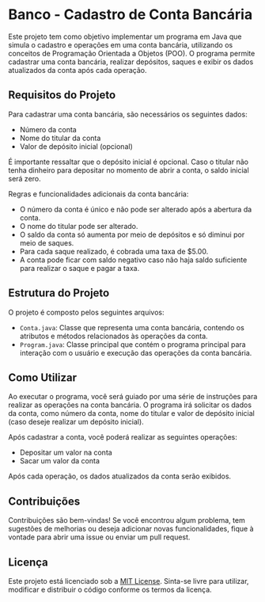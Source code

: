 # Banco - Cadastro de Conta Bancária

Este projeto tem como objetivo implementar um programa em Java que simula o cadastro e operações em uma conta bancária, utilizando os conceitos de Programação Orientada a Objetos (POO). O programa permite cadastrar uma conta bancária, realizar depósitos, saques e exibir os dados atualizados da conta após cada operação.

## Requisitos do Projeto

Para cadastrar uma conta bancária, são necessários os seguintes dados:
- Número da conta
- Nome do titular da conta
- Valor de depósito inicial (opcional)

É importante ressaltar que o depósito inicial é opcional. Caso o titular não tenha dinheiro para depositar no momento de abrir a conta, o saldo inicial será zero.

Regras e funcionalidades adicionais da conta bancária:
- O número da conta é único e não pode ser alterado após a abertura da conta.
- O nome do titular pode ser alterado.
- O saldo da conta só aumenta por meio de depósitos e só diminui por meio de saques.
- Para cada saque realizado, é cobrada uma taxa de $5.00.
- A conta pode ficar com saldo negativo caso não haja saldo suficiente para realizar o saque e pagar a taxa.

## Estrutura do Projeto

O projeto é composto pelos seguintes arquivos:

- `Conta.java`: Classe que representa uma conta bancária, contendo os atributos e métodos relacionados às operações da conta.
- `Program.java`: Classe principal que contém o programa principal para interação com o usuário e execução das operações da conta bancária.

## Como Utilizar

Ao executar o programa, você será guiado por uma série de instruções para realizar as operações na conta bancária. O programa irá solicitar os dados da conta, como número da conta, nome do titular e valor de depósito inicial (caso deseje realizar um depósito inicial).

Após cadastrar a conta, você poderá realizar as seguintes operações:
- Depositar um valor na conta
- Sacar um valor da conta

Após cada operação, os dados atualizados da conta serão exibidos.

## Contribuições

Contribuições são bem-vindas! Se você encontrou algum problema, tem sugestões de melhorias ou deseja adicionar novas funcionalidades, fique à vontade para abrir uma issue ou enviar um pull request.

## Licença

Este projeto está licenciado sob a [MIT License](https://opensource.org/licenses/MIT). Sinta-se livre para utilizar, modificar e distribuir o código conforme os termos da licença.
